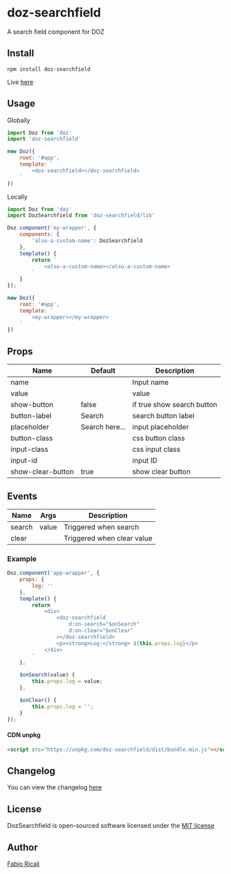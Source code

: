 # doz-searchfield
A search field component for DOZ

## Install
```
npm install doz-searchfield
```

Live <a href="https://dozjs-cmp.github.io/doz-searchfield/example/index.html">here</a>

## Usage

Globally
```javascript
import Doz from 'doz'
import 'doz-searchfield'

new Doz({
    root: '#app',
    template: `
        <doz-searchfield></doz-searchfield>
    `
})
```

Locally
```javascript
import Doz from 'doz'
import DozSearchfield from 'doz-searchfield/lib'

Doz.component('my-wrapper', {
    components: {
        'also-a-custom-name': DozSearchfield
    },
    template() {
        return `
            <also-a-custom-name></also-a-custom-name>
        `
    }
});

new Doz({
    root: '#app',
    template: `
        <my-wrapper></my-wrapper>
    `
})
```

## Props
| Name | Default | Description |
| ---- | ------- | ----------- |
| name | | Input name |
| value| | value |
| show-button | false | if true show search button |
| button-label | Search | search button label |
| placeholder | Search here... | input placeholder |
| button-class | | css button class |
| input-class | | css input class |
| input-id | | input ID |
| show-clear-button | true | show clear button |

## Events

| Name | Args | Description |
| ---- | ------- | ----------- |
| search | value | Triggered when search |
| clear | | Triggered when clear value |

### Example
```javascript
Doz.component('app-wrapper', {
    props: {
        log: ''
    },
    template() {
        return `
            <div>
                <doz-searchfield
                    d:on-search="$onSearch"
                    d:on-clear="$onClear"
                ></doz-searchfield>
                <p><strong>Log:</strong> ${this.props.log}</p>
            </div>
        `
    },

    $onSearch(value) {
        this.props.log = value;
    },

    $onClear() {
        this.props.log = '';
    }
});
```

#### CDN unpkg
```html
<script src="https://unpkg.com/doz-searchfield/dist/bundle.min.js"></script>
```

## Changelog
You can view the changelog <a target="_blank" href="https://github.com/dozjs-cmp/doz-searchfield/blob/master/CHANGELOG.md">here</a>

## License
DozSearchfield is open-sourced software licensed under the <a target="_blank" href="http://opensource.org/licenses/MIT">MIT license</a>

## Author
<a target="_blank" href="http://rica.li">Fabio Ricali</a>